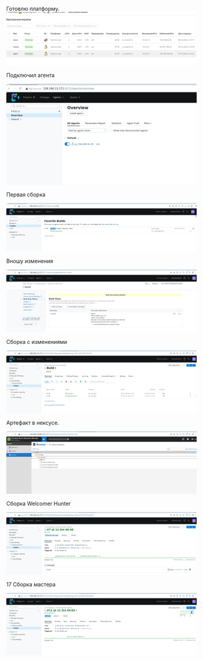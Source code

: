 Готовлю платформу. 
![6cffec85228d5163986547c1b1457f00.png](../../_resources/6cffec85228d5163986547c1b1457f00-2.png)

Подключил агента

![1e0f4aaf17d390449fd911ca6b98af21.png](../../_resources/1e0f4aaf17d390449fd911ca6b98af21-2.png)


Первая сборка 

![9dd8ca56be5983853b2262d2f27dcba0.png](../../_resources/9dd8ca56be5983853b2262d2f27dcba0-2.png)

Вношу изменения

![9b9132bd2d1e7245e58a52bfcf470900.png](../../_resources/9b9132bd2d1e7245e58a52bfcf470900-2.png)

Сборка с изменениями 

![1e0b41b1d5fb8b7ac67a3315b454ea87.png](../../_resources/1e0b41b1d5fb8b7ac67a3315b454ea87-2.png)

Артефакт в нексусе.

![23d1994b08f0ec6677eb913c33268bfd.png](../../_resources/23d1994b08f0ec6677eb913c33268bfd-2.png)

Сборка Welcomer Hunter 

![343570db00b96b2ab27c0d5a075c6af8.png](../../_resources/343570db00b96b2ab27c0d5a075c6af8-2.png)

17 Сборка мастера

![d8c256eb705457c622bc110066c4c4e3.png](../../_resources/d8c256eb705457c622bc110066c4c4e3-2.png)



